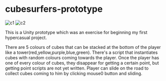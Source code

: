 # cubesurfers-prototype
![c1](https://user-images.githubusercontent.com/72474584/133459319-c8e0f0d5-00e7-427b-9f3d-9cab2b02984b.PNG)
![c2](https://user-images.githubusercontent.com/72474584/133461873-9ee110fc-e4e5-4cf9-a243-7f2589de90db.PNG)

This is a Unity prototype which was an exercise for beginning my first hypercasual project.

There are 5 colours of cubes that can be stacked at the bottom of the player like a tower(red,yellow,purple,blue,green).
There's a script that instantiates cubes with random colours coming towards the player.
Once the player has one of every colour of cubes, they disappear for getting a certain point, but getting point scripts are not yet written.
Player can slide on the road to collect cubes coming to him by clicking mouse0 button and sliding.
